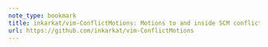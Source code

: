 ```yaml
---
note_type: bookmark
title: inkarkat/vim-ConflictMotions: Motions to and inside SCM conflict markers.
url: https://github.com/inkarkat/vim-ConflictMotions
---
```

